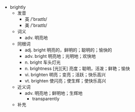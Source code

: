 - brightly
  - 发音
    - 英 /'braɪtlɪ/
    - 美 /'braɪtlɪ/
  - 词义
    - adv. 明亮地
  - 同根词
    - adj. bright 明亮的，鲜明的；聪明的；愉快的
    - adv. bright 明亮地；光明地；欢快地
    - n. bright 车头灯光
    - n. brightness [光][天] 亮度；聪明，活泼；鲜艳；愉快
    - vi. brighten 明亮；变亮；活跃；快乐高兴
    - vt. brighten 使闪亮；使生辉；使快乐高兴
  - 近义词
    - adv. 明亮地；鲜明地；生辉地
      - transparently
  - 补充